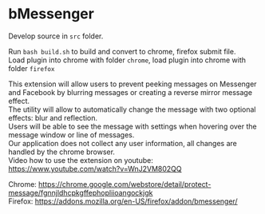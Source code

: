 # bMessenger

Develop source in `src` folder.<br />

Run `bash build.sh` to build and convert to chrome, firefox submit file.<br />
Load plugin into chrome with folder `chrome`, load plugin into chrome with folder `firefox`<br />

This extension will allow users to prevent peeking messages on Messenger and Facebook by blurring messages or creating a reverse mirror message effect.<br />
The utility will allow to automatically change the message with two optional effects: blur and reflection.<br />
Users will be able to see the message with settings when hovering over the message window or line of messages.<br />
Our application does not collect any user information, all changes are handled by the chrome browser.<br />
Video how to use the extension on youtube: https://www.youtube.com/watch?v=WnJ2VM802QQ

Chrome: https://chrome.google.com/webstore/detail/protect-message/fgnnjldhcpkgffephopliioangockjgk<br />
Firefox: https://addons.mozilla.org/en-US/firefox/addon/bmessenger/
